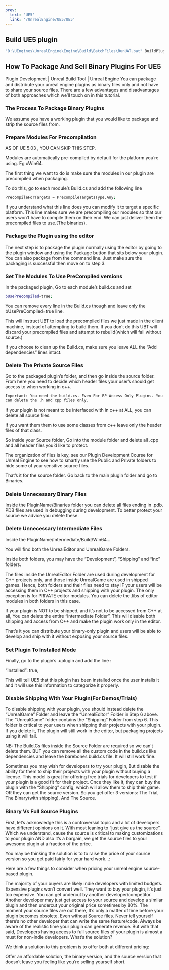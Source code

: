 ```yaml
---
prev:
  text: 'UE5'
  link: '/UnrealEngine/UE5/UE5'
---
```

## Build UE5 plugin

```sh
"D:\UEngines\UnrealEngine\Engine\Build\BatchFiles\RunUAT.bat" BuildPlugin -Plugin="D:\Plugins\ProjectForPlugin\Plugins\QORPOUEFRM\QORPOUEFRM.uplugin" -Configuration=DebugGame+Development+Shipping -EditorConfig=DebugGameEditor+DevelopmentEditor -TargetPlatforms=Win64 -Package="D:\Plugins\Packaged\ver3\QORPOUEFRM" -Rocket -VS2022
```

## How To Package And Sell Binary Plugins For UE5
Plugin Development | Unreal Build Tool | Unreal Engine
You can package and distribute your unreal engine plugins as binary files only and not have to share your source files. There are a few advantages and disadvantages of both approaches which we’ll touch on in this tutorial.

### The Process To Package Binary Plugins
We assume you have a working plugin that you would like to package and strip the source files from.

### Prepare Modules For Precompilation
AS OF UE 5.03 , YOU CAN SKIP THIS STEP.

Modules are automatically pre-compiled by default for the platform you’re using. Eg xWin64.


The first thing we want to do is make sure the modules in our plugin are precompiled when packaging.

To do this, go to each module’s Build.cs and add the following line
```sh
PrecompileForTargets = PrecompileTargetsType.Any;
```

If you understand what this line does you can modify it to target a specific platform.
This line makes sure we are precompiling our modules so that our users won’t have to compile them on their end. We can just deliver them the precompiled files to use.(The binaries).

### Package the Plugin using the editor
The next step is to package the plugin normally using the editor by going to the plugin window and using the Package button that sits below your plugin. You can also package from the command line. Just make sure the packaging is successful then move on to step 3.

### Set The Modules To Use PreCompiled versions
In the packaged plugin, Go to each module’s build.cs and set
```sh
bUsePrecompiled=true;
```
You can remove every line in the Build.cs though and leave only the bUsePreCompiled=true line.

This will instruct UBT to load the precompiled files we just made in the client machine, instead of attempting to build them. If you don’t do this UBT will discard your precompiled files and attempt to rebuild(which will fail without source.)

If you choose to clean up the Build.cs, make sure you leave ALL the “Add dependencies” lines intact.

### Delete The Private Source Files
Go to the packaged plugin’s folder, and then go inside the source folder. From here you need to decide which header files your user’s should get access to when working in c++.

```Important: You need the build.cs. Even For BP Access Only Plugins. You can delete the .h and cpp files only.```

If your plugin is not meant to be interfaced with in c++ at ALL, you can delete all source files. 

If you want them them to use some classes from c++ leave only the header files of that class.

So inside your Source folder, Go into the module folder and delete all .cpp and all header files you’d like to protect.

The organization of files is key, see our Plugin Development Course for Unreal Engine to see how to smartly use the Public and Private folders to hide some of your sensitive source files.

That’s it for the source folder. Go back to the main plugin folder and go to Binaries.

### Delete Unnecessary Binary Files
Inside the PluginName/Binaries folder you can delete all files ending in .pdb. PDB files are used in debugging during development. To better protect your source we advice you delete these.

### Delete Unnecessary Intermediate Files
Inside the PluginName/Intermediate/Build/Win64…

You will find both the UnrealEditor and UnrealGame Folders. 

Inside both folders, you may have the “Development”, “Shipping” and “Inc” folders. 

The files inside the UnrealEditor Folder are used during development for C++ projects only, and those inside UnrealGame are used in shipped games. Hence, both folders and their files need to stay IF your users will be accessing them in C++ projects and shipping with your plugin. The only exception is for PRIVATE editor modules. You can delete the .libs of editor modules in both folders in this case.

If your plugin is NOT to be shipped, and it’s not to be accessed from C++ at all, You can delete the entire “Intermediate Folder”. This will disable both shipping and access from C++ and make the plugin work only in the editor. 

 

That’s it you can distribute your binary-only plugin and users will be able to develop and ship with it without exposing your source files.

### Set Plugin To Installed Mode
Finally, go to the plugin’s .uplugin and add the line :

“Installed”: true,


This will tell UE5 that this plugin has been installed once the user installs it and it will use this information to categorize it properly.

### Disable Shipping With Your Plugin(For Demos/Trials)
To disable shipping with your plugin, you should instead delete the “UnrealGame” Folder and leave the “UnrealEditor” Folder in Step 6 above. The “UnrealGame” folder contains the “Shipping” Folder from step 6. This folder is critical to your users when shipping their projects with your plugin. If you delete it, The plugin will still work in the editor, but packaging projects using it will fail. 

NB: The Build.Cs files inside the Source Folder are required so we can’t delete them. BUT you can remove all the custom code in the build.cs like dependencies and leave the barebones build.cs file. It will still work fine.

Sometimes you may wish for developers to try your plugin, But disable the ability for them to ship their projects with your plugin without buying a license. This model is great for offering free trials for developers to test if your plugin is a good fit for their project. Once they like it, they can buy the plugin with the “Shipping” config, which will allow them to ship their game. OR they can get the source version. So you get offer 3 versions: The Trial, The Binary(with shipping), And The Source.

### Binary Vs Full Source Plugins
First, let’s acknowledge this is a controversial topic and a lot of developers have different opinions on it. With most leaning to “just give us the source”. Which we understand, cause the source is critical to making customizations to your plugin AND also it’s a bargain, we get the source files to your awesome plugin at a fraction of the price.

You may be thinking the solution is to to raise the price of your source version so you get paid fairly for your hard work…:

Here are a few things to consider when pricing your unreal engine source-based plugin.

The majority of your buyers are likely indie developers with limited budgets. Expensive plugins won’t convert well. They want to buy your plugin, it’s just too expensive.
You can get undercut by another developer/competitor. Another developer may just get access to your source and develop a similar plugin and then undercut your original price sometimes by 80%. 
The moment your source files are out there, It’s only a matter of time before your plugin becomes obsolete. Even without Source files. Never tell yourself there’s no other developer that can write the same feature/code. Always be aware of the realistic time your plugin can generate revenue. 
But with that said, Developers having access to full source files of your plugin is almost a must for non-indie developers. What’s the solution?

We think a solution to this problem is to offer both at different pricing:

Offer an affordable solution, the binary version, and the source version that doesn’t leave you feeling like you’re selling yourself short. 